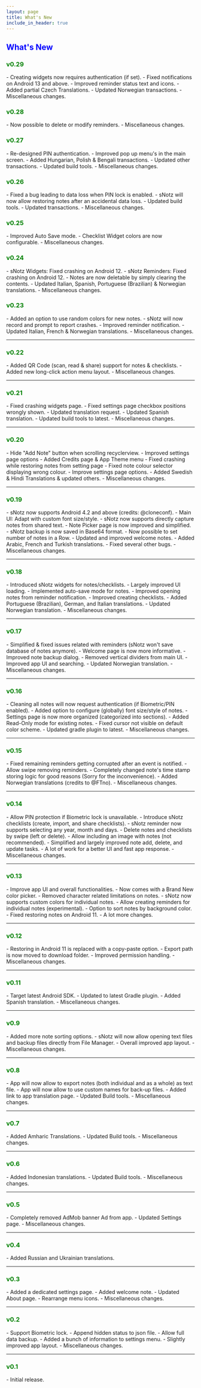 ```yaml
---
layout: page
title: What's New
include_in_header: true
---
```


<h2 style="color: blue">What's New</h2>

<h3 style="color: green">v0.29</h3>
- Creating widgets now requires authentication (if set).
- Fixed notifications on Android 13 and above.
- Improved reminder status text and icons.
- Added partial Czech Translations.
- Updated Norwegian transactions.
- Miscellaneous changes.

<h3 style="color: green">v0.28</h3>
- Now possible to delete or modify reminders.
- Miscellaneous changes.

<h3 style="color: green">v0.27</h3>
- Re-designed PIN authentication.
- Improved pop up menu's in the main screen.
- Added Hungarian, Polish & Bengali transactions.
- Updated other transactions.
- Updated build tools.
- Miscellaneous changes.

<h3 style="color: green">v0.26</h3>
- Fixed a bug leading to data loss when PIN lock is enabled.
- sNotz will now allow restoring notes after an accidental data loss.
- Updated build tools.
- Updated transactions.
- Miscellaneous changes.

<h3 style="color: green">v0.25</h3>
- Improved Auto Save mode.
- Checklist Widget colors are now configurable.
- Miscellaneous changes.

<h3 style="color: green">v0.24</h3>
- sNotz Widgets: Fixed crashing on Android 12.
- sNotz Reminders: Fixed crashing on Android 12.
- Notes are now deletable by simply clearing the contents.
- Updated Italian, Spanish, Portuguese (Brazilian) & Norwegian translations.
- Miscellaneous changes.

<h3 style="color: green">v0.23</h3>
- Added an option to use random colors for new notes.
- sNotz will now record and prompt to report crashes.
- Improved reminder notification.
- Updated Italian, French & Norwegian translations.
- Miscellaneous changes.

<hr>

<h3 style="color: green">v0.22</h3>
- Added QR Code (scan, read & share) support for notes & checklists.
- Added new long-click action menu layout.
- Miscellaneous changes.

<hr>

<h3 style="color: green">v0.21</h3>
- Fixed crashing widgets page.
- Fixed settings page checkbox positions wrongly shown.
- Updated translation request.
- Updated Spanish translation.
- Updated build tools to latest.
- Miscellaneous changes.

<hr>

<h3 style="color: green">v0.20</h3>
- Hide "Add Note" button when scrolling recyclerview.
- Improved settings page options
- Added Credits page & App Theme menu
- Fixed crashing while restoring notes from setting page
- Fixed note colour selector displaying wrong colour.
- Improve settings page options.
- Added Swedish & Hindi Translations & updated others.
- Miscellaneous changes.

<hr>

<h3 style="color: green">v0.19</h3>
- sNotz now supports Android 4.2 and above (credits: @cloneconf).
- Main UI: Adapt with custom font size/style.
- sNotz now supports directly capture notes from shared text.
- Note Picker page is now improved and simplified.
- sNotz backup is now saved in Base64 format.
- Now possible to set number of notes in a Row.
- Updated and improved welcome notes.
- Added Arabic, French and Turkish translations.
- Fixed several other bugs.
- Miscellaneous changes.

<hr>

<h3 style="color: green">v0.18</h3>
- Introduced sNotz widgets for notes/checklists.
- Largely improved UI loading.
- Implemented auto-save mode for notes.
- Improved opening notes from reminder notification.
- Improved creating checklists.
- Added Portuguese (Brazilian), German, and Italian translations.
- Updated Norwegian translation.
- Miscellaneous changes.

<hr>

<h3 style="color: green">v0.17</h3>
- Simplified & fixed issues related with reminders (sNotz won't save database of notes anymore).
- Welcome page is now more informative.
- Improved note backup dialog.
- Removed vertical dividers from main UI.
- Improved app UI and searching.
- Updated Norwegian translation.
- Miscellaneous changes.

<hr>

<h3 style="color: green">v0.16</h3>
- Cleaning all notes will now request authentication (if Biometric/PIN enabled).
- Added option to configure (globally) font size/style of notes.
- Settings page is now more organized (categorized into sections).
- Added Read-Only mode for existing notes.
- Fixed cursor not visible on default color scheme.
- Updated gradle plugin to latest.
- Miscellaneous changes.

<hr>

<h3 style="color: green">v0.15</h3>
- Fixed remaining reminders getting corrupted after an event is notified.
- Allow swipe removing reminders.
- Completely changed note's time stamp storing logic for good reasons (Sorry for the inconvenience).
- Added Norwegian translations (credits to @FTno).
- Miscellaneous changes.

<hr>

<h3 style="color: green">v0.14</h3>
- Allow PIN protection if Biometric lock is unavailable.
- Introduce sNotz checklists (create, import, and share checklists).
- sNotz reminder now supports selecting any year, month and days.
- Delete notes and checklists by swipe (left or delete).
- Allow including an image with notes (not recommended).
- Simplified and largely improved note add, delete, and update tasks.
- A lot of work for a better UI and fast app response.
- Miscellaneous changes.

<hr>

<h3 style="color: green">v0.13</h3>
- Improve app UI and overall functionalities.
- Now comes with a Brand New color picker.
- Removed character related limitations on notes.
- sNotz now supports custom colors for individual notes.
- Allow creating reminders for individual notes (experimental).
- Option to sort notes by background color.
- Fixed restoring notes on Android 11.
- A lot more changes.

<hr>

<h3 style="color: green">v0.12</h3>
- Restoring in Android 11 is replaced with a copy-paste option.
- Export path is now moved to download folder.
- Improved permission handling.
- Miscellaneous changes.

<hr>

<h3 style="color: green">v0.11</h3>
- Target latest Android SDK.
- Updated to latest Gradle plugin.
- Added Spanish translation.
- Miscellaneous changes.

<hr>

<h3 style="color: green">v0.9</h3>
- Added more note sorting options.
- sNotz will now allow opening text files and backup files directly from File Manager.
- Overall improved app layout.
- Miscellaneous changes.

<hr>

<h3 style="color: green">v0.8</h3>
- App will now allow to export notes (both individual and as a whole) as text file.
- App will now allow to use custom names for back-up files.
- Added link to app translation page.
- Updated Build tools.
- Miscellaneous changes.

<hr>

<h3 style="color: green">v0.7</h3>
- Added Amharic Translations.
- Updated Build tools.
- Miscellaneous changes.

<hr>

<h3 style="color: green">v0.6</h3>
- Added Indonesian translations.
- Updated Build tools.
- Miscellaneous changes.

<hr>

<h3 style="color: green">v0.5</h3>
- Completely removed AdMob banner Ad from app.
- Updated Settings page.
- Miscellaneous changes.

<hr>

<h3 style="color: green">v0.4</h3>
- Added Russian and Ukrainian translations.

<hr>

<h3 style="color: green">v0.3</h3>
- Added a dedicated settings page.
- Added welcome note.
- Updated About page.
- Rearrange menu icons.
- Miscellaneous changes.

<hr>

<h3 style="color: green">v0.2</h3>
- Support Biometric lock.
- Append hidden status to json file.
- Allow full data backup.
- Added a bunch of information to settings menu.
- Slightly improved app layout.
- Miscellaneous changes.

<hr>

<h3 style="color: green">v0.1</h3>
- Initial release.
